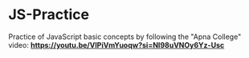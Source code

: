 # JS-Practice
Practice of JavaScript basic concepts by following the "Apna College" video: **https://youtu.be/VlPiVmYuoqw?si=NI98uVNOy6Yz-Usc**
